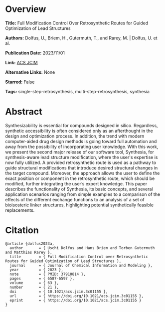 # Overview
**Title:**
Full Modification Control Over Retrosynthetic Routes for Guided Optimization of Lead Structures

**Authors:**
Dolfus, U., Briem, H., Gutermuth, T., and Rarey, M. |
Dolfus, U. et al.

**Publication Date:**
2023/11/01

**Link:**
[ACS JCIM](https://pubs.acs.org/doi/10.1021/acs.jcim.3c01155)

**Alternative Links:**
None

**Starred:**
False

**Tags:**
single-step-retrosynthesis, multi-step-retrosynthesis, synthesia


# Abstract
Synthesizability is essential for compounds designed in silico.
Regardless, synthetic accessibility is often considered only as an afterthought in the design and optimization process.
In addition, the trend with modern computer-aided drug design methods is going toward full automation and away from the possibility of incorporating user knowledge.
With this work, we present the second major release of our software tool, Synthesia, for synthesis-aware lead structure modification, where the user's expertise is now fully utilized.
A provided retrosynthetic route is used as a pathway to guide structural modifications that introduce desired structural changes in the target compound.
Moreover, the approach allows the user to define the exact position or component in the retrosynthetic route, which should be modified, further integrating the user’s expert knowledge.
This paper describes the functionality of Synthesia, its basic concepts, and several application scenarios ranging from simple examples to a comparison of the effects of the different exchange functions to an analysis of a set of bioisosteric linker structures, highlighting potential synthetically feasible replacements.


# Citation
```
@article {dolfus2023a,
  author       = { Uschi Dolfus and Hans Briem and Torben Gutermuth and Matthias Rarey },
  title        = { Full Modification Control over Retrosynthetic Routes for Guided Optimization of Lead Structures },
  journal      = { Journal of Chemical Information and Modeling },
  year         = { 2023 },
  note         = { PMID: 37910814 },
  pages        = { 6587-6597 },
  volume       = { 63 },
  number       = { 21 },
  doi          = { 10.1021/acs.jcim.3c01155 },
  url          = { https://doi.org/10.1021/acs.jcim.3c01155 },
  eprint       = { https://doi.org/10.1021/acs.jcim.3c01155 }
}
```
